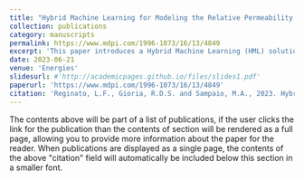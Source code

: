 ```yaml
---
title: "Hybrid Machine Learning for Modeling the Relative Permeability Changes in Carbonate Reservoirs under Engineered Water Injection"
collection: publications
category: manuscripts
permalink: https://www.mdpi.com/1996-1073/16/13/4849
excerpt: 'This paper introduces a Hybrid Machine Learning (HML) solution combining K-Means and Artificial Neural Networks to predict petrophysical behaviors during Engineered Water Injection (EWI). The study demonstrates the effectiveness of HML in optimizing oil production, achieving a 7.3% increase in output while significantly reducing water injection and production costs by 28% and 40%, respectively. Additionally, the proposed approach enhances modeling accuracy and efficiency for advanced production methods, even under higher injection costs, highlighting its potential for improving profitability in both new and mature oil fields.'
date: 2023-06-21
venue: 'Energies'
slidesurl: #'http://academicpages.github.io/files/slides1.pdf'
paperurl: 'https://www.mdpi.com/1996-1073/16/13/4849'
citation: 'Reginato, L.F., Gioria, R.D.S. and Sampaio, M.A., 2023. Hybrid Machine Learning for Modeling the Relative Permeability Changes in Carbonate Reservoirs under Engineered Water Injection. Energies, 16(13), p.4849.'
---
```


The contents above will be part of a list of publications, if the user clicks the link for the publication than the contents of section will be rendered as a full page, allowing you to provide more information about the paper for the reader. When publications are displayed as a single page, the contents of the above "citation" field will automatically be included below this section in a smaller font.